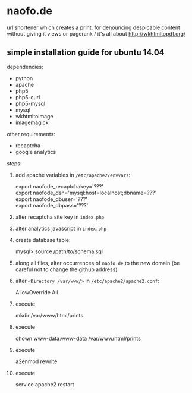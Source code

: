 naofo.de
========

url shortener which creates a print. for denouncing despicable content without giving it views or pagerank
/
it's all about http://wkhtmltopdf.org/

simple installation guide for ubuntu 14.04
-------------------------------------------

dependencies:

* python
* apache
* php5
* php5-curl
* php5-mysql
* mysql
* wkhtmltoimage
* imagemagick

other requirements:

* recaptcha
* google analytics

steps:

1. add apache variables in `/etc/apache2/envvars`:

	export naofode_recaptchakey='???'  
	export naofode_dsn='mysql:host=localhost;dbname=???'  
	export naofode_dbuser='???'  
	export naofode_dbpass='???'

2. alter recaptcha site key in `index.php`

3. alter analytics javascript in `index.php`

4. create database table:

	mysql> source /path/to/schema.sql

5. along all files, alter occurrences of `naofo.de` to the new domain (be careful not to change the github address)

6. alter `<Directory /var/www/>` in `/etc/apache2/apache2.conf`:

	AllowOverride All

7. execute

	mkdir /var/www/html/prints

8. execute

	chown www-data:www-data /var/www/html/prints

9. execute

	a2enmod rewrite

10. execute

	service apache2 restart
